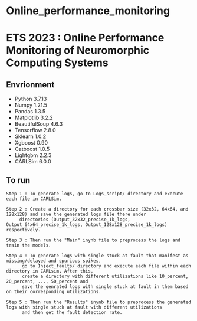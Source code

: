 # Online_performance_monitoring
# ETS 2023 : Online Performance Monitoring of Neuromorphic Computing Systems

## Envrionment

* Python 3.7.13
* Numpy 1.21.5
* Pandas 1.3.5
* Matplotlib 3.2.2
* BeautifulSoup 4.6.3
* Tensorflow 2.8.0
* Sklearn 1.0.2
* Xgboost 0.90
* Catboost 1.0.5
* Lightgbm 2.2.3
* CARLSim 6.0.0

## To run

```
Step 1 : To generate logs, go to Logs_script/ directory and execute each file in CARLSim. 
```

```
Step 2 : Create a directory for each crossbar size (32x32, 64x64, and 128x128) and save the generated logs file there under
	 directories (Output_32x32_precise_1k_logs, Output_64x64_precise_1k_logs, Output_128x128_precise_1k_logs) respectively.
```

```
Step 3 : Then run the "Main" inynb file to preprocess the logs and train the models.
```

```
Step 4 : To generate logs with single stuck at fault that manifest as missing/delayed and spurious spikes,
	  go to Inject_faults/ directory and execute each file within each directory in CARLsim. After this,
	  create a directory with different utilizations like 10_percent, 20_percent, ..., 50_percent and
	  save the genrated logs with single stuck at fault in them based on their corresponding utilizations.
```

```
Step 5 : Then run the "Results" inynb file to preprocess the generated logs with single stuck at fault with different utilizations
	  and then get the fault detection rate.
```

